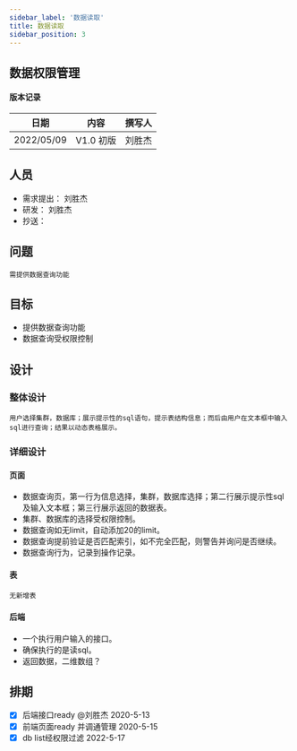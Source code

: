 ```yaml
---
sidebar_label: '数据读取'
title: 数据读取
sidebar_position: 3
---
```


## 数据权限管理

#### 版本记录

日期 |内容|撰写人
|---|---|---|
2022/05/09| V1.0 初版| 刘胜杰

## 人员
- 需求提出： 刘胜杰
- 研发： 刘胜杰
- 抄送：

## 问题
    需提供数据查询功能

## 目标
   - 提供数据查询功能
   - 数据查询受权限控制

## 设计

### 整体设计
    用户选择集群，数据库；展示提示性的sql语句，提示表结构信息；而后由用户在文本框中输入sql进行查询；结果以动态表格展示。

### 详细设计

#### 页面
- 数据查询页，第一行为信息选择，集群，数据库选择；第二行展示提示性sql及输入文本框；第三行展示返回的数据表。
- 集群、数据库的选择受权限控制。
- 数据查询如无limit，自动添加20的limit。
- 数据查询提前验证是否匹配索引，如不完全匹配，则警告并询问是否继续。
- 数据查询行为，记录到操作记录。

#### 表
    无新增表

#### 后端
- 一个执行用户输入的接口。
- 确保执行的是读sql。
- 返回数据，二维数组？


## 排期

- [x] 后端接口ready @刘胜杰 2020-5-13 
- [x] 前端页面ready 并调通管理 2020-5-15
- [x] db list经权限过滤 2022-5-17